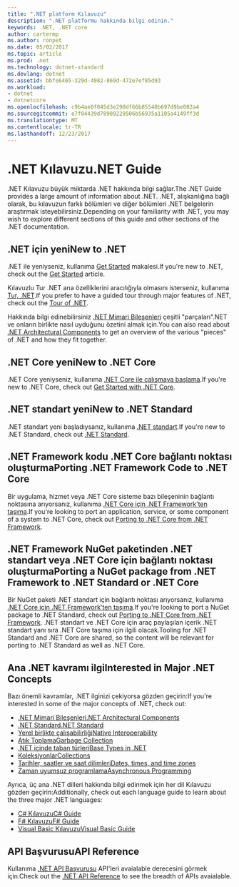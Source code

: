 ```yaml
---
title: ".NET platform Kılavuzu"
description: ".NET platformu hakkında bilgi edinin."
keywords: .NET, .NET core
author: cartermp
ms.author: ronpet
ms.date: 05/02/2017
ms.topic: article
ms.prod: .net
ms.technology: dotnet-standard
ms.devlang: dotnet
ms.assetid: bbfe6465-329d-4982-869d-472e7ef85d93
ms.workload:
- dotnet
- dotnetcore
ms.openlocfilehash: c9b4ae0f845d3e290df66b85548b697d9be002a4
ms.sourcegitcommit: e7f04439d78909229506b56935a1105a4149ff3d
ms.translationtype: MT
ms.contentlocale: tr-TR
ms.lasthandoff: 12/23/2017
---
```

# <a name="net-guide"></a><span data-ttu-id="bd5e4-104">.NET Kılavuzu</span><span class="sxs-lookup"><span data-stu-id="bd5e4-104">.NET Guide</span></span>

<span data-ttu-id="bd5e4-105">.NET Kılavuzu büyük miktarda .NET hakkında bilgi sağlar.</span><span class="sxs-lookup"><span data-stu-id="bd5e4-105">The .NET Guide provides a large amount of information about .NET.</span></span>  <span data-ttu-id="bd5e4-106">.NET, alışkanlığına bağlı olarak, bu kılavuzun farklı bölümleri ve diğer bölümleri .NET belgelerin araştırmak isteyebilirsiniz.</span><span class="sxs-lookup"><span data-stu-id="bd5e4-106">Depending on your familiarity with .NET, you may wish to explore different sections of this guide and other sections of the .NET documentation.</span></span>

## <a name="new-to-net"></a><span data-ttu-id="bd5e4-107">.NET için yeni</span><span class="sxs-lookup"><span data-stu-id="bd5e4-107">New to .NET</span></span>

<span data-ttu-id="bd5e4-108">.NET ile yeniyseniz, kullanıma [Get Started](get-started.md) makalesi.</span><span class="sxs-lookup"><span data-stu-id="bd5e4-108">If you're new to .NET, check out the [Get Started](get-started.md) article.</span></span>

<span data-ttu-id="bd5e4-109">Kılavuzlu Tur .NET ana özelliklerini aracılığıyla olmasını isterseniz, kullanıma [Tur, .NET](tour.md).</span><span class="sxs-lookup"><span data-stu-id="bd5e4-109">If you prefer to have a guided tour through major features of .NET, check out the [Tour of .NET](tour.md).</span></span>

<span data-ttu-id="bd5e4-110">Hakkında bilgi edinebilirsiniz [.NET Mimari Bileşenleri](components.md) çeşitli "parçaları".NET ve onların birlikte nasıl uyduğunu özetini almak için.</span><span class="sxs-lookup"><span data-stu-id="bd5e4-110">You can also read about [.NET Architectural Components](components.md) to get an overview of the various "pieces" of .NET and how they fit together.</span></span>

## <a name="new-to-net-core"></a><span data-ttu-id="bd5e4-111">.NET Core yeni</span><span class="sxs-lookup"><span data-stu-id="bd5e4-111">New to .NET Core</span></span>

<span data-ttu-id="bd5e4-112">.NET Core yeniyseniz, kullanıma [.NET Core ile çalışmaya başlama](../core/get-started.md).</span><span class="sxs-lookup"><span data-stu-id="bd5e4-112">If you're new to .NET Core, check out [Get Started with .NET Core](../core/get-started.md).</span></span>

## <a name="new-to-net-standard"></a><span data-ttu-id="bd5e4-113">.NET standart yeni</span><span class="sxs-lookup"><span data-stu-id="bd5e4-113">New to .NET Standard</span></span>

<span data-ttu-id="bd5e4-114">.NET standart yeni başladıysanız, kullanıma [.NET standart](net-standard.md).</span><span class="sxs-lookup"><span data-stu-id="bd5e4-114">If you're new to .NET Standard, check out [.NET Standard](net-standard.md).</span></span>

## <a name="porting-net-framework-code-to-net-core"></a><span data-ttu-id="bd5e4-115">.NET Framework kodu .NET Core bağlantı noktası oluşturma</span><span class="sxs-lookup"><span data-stu-id="bd5e4-115">Porting .NET Framework Code to .NET Core</span></span>

<span data-ttu-id="bd5e4-116">Bir uygulama, hizmet veya .NET Core sisteme bazı bileşeninin bağlantı noktasına arıyorsanız, kullanıma [.NET Core için .NET Framework'ten taşıma](../core/porting/index.md).</span><span class="sxs-lookup"><span data-stu-id="bd5e4-116">If you're looking to port an application, service, or some component of a system to .NET Core, check out [Porting to .NET Core from .NET Framework](../core/porting/index.md).</span></span>

## <a name="porting-a-nuget-package-from-net-framework-to-net-standard-or-net-core"></a><span data-ttu-id="bd5e4-117">.NET Framework NuGet paketinden .NET standart veya .NET Core için bağlantı noktası oluşturma</span><span class="sxs-lookup"><span data-stu-id="bd5e4-117">Porting a NuGet package from .NET Framework to .NET Standard or .NET Core</span></span>

<span data-ttu-id="bd5e4-118">Bir NuGet paketi .NET standart için bağlantı noktası arıyorsanız, kullanıma [.NET Core için .NET Framework'ten taşıma](../core/porting/index.md).</span><span class="sxs-lookup"><span data-stu-id="bd5e4-118">If you're looking to port a NuGet package to .NET Standard, check out [Porting to .NET Core from .NET Framework](../core/porting/index.md).</span></span>  <span data-ttu-id="bd5e4-119">.NET standart ve .NET Core için araç paylaşılan içerik .NET standart yanı sıra .NET Core taşıma için ilgili olacak.</span><span class="sxs-lookup"><span data-stu-id="bd5e4-119">Tooling for .NET Standard and .NET Core are shared, so the content will be relevant for porting to .NET Standard as well as .NET Core.</span></span>

## <a name="interested-in-major-net-concepts"></a><span data-ttu-id="bd5e4-120">Ana .NET kavramı ilgi</span><span class="sxs-lookup"><span data-stu-id="bd5e4-120">Interested in Major .NET Concepts</span></span>

<span data-ttu-id="bd5e4-121">Bazı önemli kavramlar, .NET ilginizi çekiyorsa gözden geçirin:</span><span class="sxs-lookup"><span data-stu-id="bd5e4-121">If you're interested in some of the major concepts of .NET, check out:</span></span>

* [<span data-ttu-id="bd5e4-122">.NET Mimari Bileşenleri</span><span class="sxs-lookup"><span data-stu-id="bd5e4-122">.NET Architectural Components</span></span>](components.md)
* [<span data-ttu-id="bd5e4-123">.NET Standard</span><span class="sxs-lookup"><span data-stu-id="bd5e4-123">.NET Standard</span></span>](net-standard.md)
* [<span data-ttu-id="bd5e4-124">Yerel birlikte çalışabilirliği</span><span class="sxs-lookup"><span data-stu-id="bd5e4-124">Native Interoperability</span></span>](native-interop.md)
* [<span data-ttu-id="bd5e4-125">Atık Toplama</span><span class="sxs-lookup"><span data-stu-id="bd5e4-125">Garbage Collection</span></span>](garbagecollection/index.md)
* [<span data-ttu-id="bd5e4-126">.NET içinde taban türleri</span><span class="sxs-lookup"><span data-stu-id="bd5e4-126">Base Types in .NET</span></span>](base-types/index.md)
* [<span data-ttu-id="bd5e4-127">Koleksiyonlar</span><span class="sxs-lookup"><span data-stu-id="bd5e4-127">Collections</span></span>](collections/index.md)
* [<span data-ttu-id="bd5e4-128">Tarihler, saatler ve saat dilimleri</span><span class="sxs-lookup"><span data-stu-id="bd5e4-128">Dates, times, and time zones</span></span>](datetime/index.md)
* [<span data-ttu-id="bd5e4-129">Zaman uyumsuz programlama</span><span class="sxs-lookup"><span data-stu-id="bd5e4-129">Asynchronous Programming</span></span>](async.md)

<span data-ttu-id="bd5e4-130">Ayrıca, üç ana .NET dilleri hakkında bilgi edinmek için her dil Kılavuzu gözden geçirin:</span><span class="sxs-lookup"><span data-stu-id="bd5e4-130">Additionally, check out each language guide to learn about the three major .NET languages:</span></span>

* [<span data-ttu-id="bd5e4-131">C# Kılavuzu</span><span class="sxs-lookup"><span data-stu-id="bd5e4-131">C# Guide</span></span>](../csharp/index.md)
* [<span data-ttu-id="bd5e4-132">F# Kılavuzu</span><span class="sxs-lookup"><span data-stu-id="bd5e4-132">F# Guide</span></span>](../fsharp/index.md)
* [<span data-ttu-id="bd5e4-133">Visual Basic Kılavuzu</span><span class="sxs-lookup"><span data-stu-id="bd5e4-133">Visual Basic Guide</span></span>](../visual-basic/index.md)

## <a name="api-reference"></a><span data-ttu-id="bd5e4-134">API Başvurusu</span><span class="sxs-lookup"><span data-stu-id="bd5e4-134">API Reference</span></span>

<span data-ttu-id="bd5e4-135">Kullanıma [.NET API Başvurusu](../../api/index.md) API'leri avaialable derecesini görmek için.</span><span class="sxs-lookup"><span data-stu-id="bd5e4-135">Check out the [.NET API Reference](../../api/index.md) to see the breadth of APIs avaialable.</span></span>
